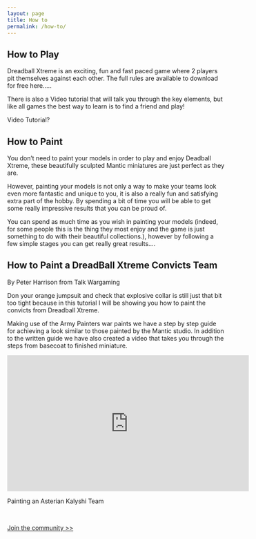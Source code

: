 ```yaml
---
layout: page
title: How to
permalink: /how-to/
---
```


<h2>How to Play</h2>

Dreadball Xtreme is an exciting, fun and fast paced game where 2 players pit themselves against each other. The full rules are available to download for free here…..

There is also a Video tutorial that will talk you through the key elements, but like all games the best way to learn is to find a friend and play!

Video Tutorial?

<h2>How to Paint</h2>

You don’t need to paint your models in order to play and enjoy Deadball Xtreme, these beautifully sculpted Mantic miniatures are just perfect as they are.

However, painting your models is not only a way to make your teams look even more fantastic and unique to you, it is also a really fun and satisfying extra part of the hobby. By spending a bit of time you will be able to get some really impressive results that you can be proud of.

You can spend as much time as you wish in painting your models (indeed, for some people this is the thing they most enjoy and the game is just something to do with their beautiful collections.), however by following a few simple stages you can get really great results….

<h2>How to Paint a DreadBall Xtreme Convicts Team</h2>
By Peter Harrison from Talk Wargaming

Don your orange jumpsuit and check that explosive collar is still just that bit too tight because in this tutorial I will be showing you how to paint the convicts from Dreadball Xtreme.

Making use of the Army Painters war paints we have a step by step guide for achieving a look similar to those painted by the Mantic studio. In addition to the written guide we have also created a video that takes you through the steps from basecoat to finished miniature.

<iframe width="560" height="315" src="https://www.youtube.com/embed/B8PJO4fee3k" frameborder="0" allowfullscreen></iframe>


Painting an Asterian Kalyshi Team

<div class="clearfix">&nbsp;</div>

<p><a href="community/" class="btn btn-success btn-lg">Join the community >></a></p>

<div class="clearfix">&nbsp;</div>

